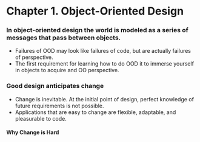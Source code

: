# Chapter 1. Object-Oriented Design

### In object-oriented design the world is modeled as a series of messages that pass between objects.
  * Failures of OOD may look like failures of code, but are actually failures of perspective.
  * The first requirement for learning how to do OOD it to immerse yourself in objects to acquire and OO perspective.

### Good design anticipates change
  * Change is inevitable. At the initial point of design, perfect knowledge of future requirements is not possible.
  * Applications that are easy to change are flexible, adaptable, and pleasurable to code.

#### Why Change is Hard
